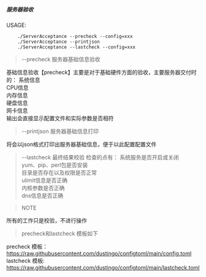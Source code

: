 ##### 服务器验收
USAGE:
```shell
	./ServerAcceptance --precheck --config=xxx
	./ServerAcceptance --printjson
	./ServerAcceptance --lastcheck --config=xxx
```
> --precheck 服务器基础信息验收

  基础信息验收【precheck】主要是对于基础硬件方面的验收，主要服务器交付时的： 
  系统信息  
  CPU信息  
  内存信息  
  硬盘信息  
  网卡信息  
  输出会直接显示配置文件和实际参数是否相符

> --printjson 服务器基础信息打印

  将会以json格式打印出服务器基础信息，便于以此配置配置文件

> --lastcheck 最终结果校验
  检查的点有： 
  系统服务是否开启或关闭  
  yum、pip、perl包是否安装  
  目录是否存在以及权限是否正常  
  ulimit信息是否正确  
  内核参数是否正确  
  dns信息是否正确


> NOTE

  所有的工作只是校验，不进行操作

 
  


> precheck和lastcheck 模板如下

  precheck 模板：https://raw.githubusercontent.com/dustingo/configtoml/main/config.toml
  lastcheck 模板: https://raw.githubusercontent.com/dustingo/configtoml/main/lastcheck.toml
